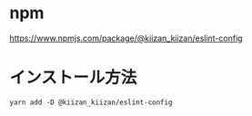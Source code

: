 # npm
https://www.npmjs.com/package/@kiizan_kiizan/eslint-config

# インストール方法
```shell
yarn add -D @kiizan_kiizan/eslint-config
```
